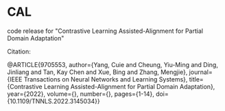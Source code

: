 # CAL 

code release for "Contrastive Learning Assisted-Alignment for Partial Domain Adaptation"

Citation:

@ARTICLE{9705553,
  author={Yang, Cuie and Cheung, Yiu-Ming and Ding, Jinliang and Tan, Kay Chen and Xue, Bing and Zhang, Mengjie},
  journal={IEEE Transactions on Neural Networks and Learning Systems}, 
  title={Contrastive Learning Assisted-Alignment for Partial Domain Adaptation}, 
  year={2022},
  volume={},
  number={},
  pages={1-14},
  doi={10.1109/TNNLS.2022.3145034}}
